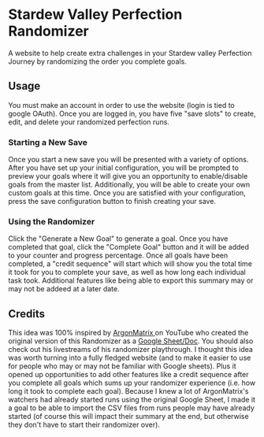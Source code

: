 # Stardew Valley Perfection Randomizer

A website to help create extra challenges in your Stardew valley Perfection Journey by randomizing the order you complete goals.

## Usage

You must make an account in order to use the website (login is tied to google OAuth). Once you are logged in, you have five "save slots" to create, edit, and delete your randomized perfection runs. 

### Starting a New Save

Once you start a new save you will be presented with a variety of options. After you have set up your initial configuration, you will be prompted to preview your goals where it will give you an opportunity to enable/disable goals from the master list. Additionally, you will be able to create your own custom goals at this time. Once you are satisfied with your configuration, press the save configuration button to finish creating your save. 

### Using the Randomizer

Click the "Generate a New Goal" to generate a goal. Once you have completed that goal, click the "Complete Goal" button and it will be added to your counter and progress percentage. Once all goals have been completed, a "credit sequence" will start which will show you the total time it took for you to complete your save, as well as how long each individual task took. Additional features like being able to export this summary may or may not be addeed at a later date. 

## Credits

This idea was 100% inspired by [ArgonMatrix ](https://www.youtube.com/@ArgonMatrix) on YouTube who created the original version of this Randomizer as a [Google Sheet/Doc](https://docs.google.com/document/d/1eu1PWh9xQ46SOiqoCPrO1E9AzS56V-u0KHSYXiY568s/edit). You should also check out his livestreams of his randomizer playthrough. I thought this idea was worth turning into a fully fledged website (and to make it easier to use for people who may or may not be familiar with Google sheets). Plus it opened up opportunities to add other features like a credit sequence after you complete all goals which sums up your randomizer experience (i.e. how long it took to complete each goal). Because I knew a lot of ArgonMatrix's watchers had already started runs using the original Google Sheet, I made it a goal to be able to import the CSV files from runs people may have already started (of course this will impact their summary at the end, but otherwise they don't have to start their randomizer over). 
